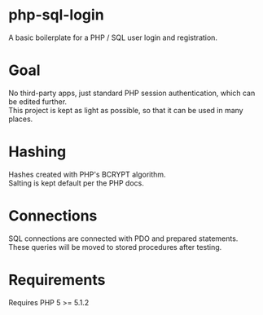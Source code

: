 # php-sql-login
A basic boilerplate for a PHP / SQL user login and registration.  

# Goal
No third-party apps, just standard PHP session authentication, which can be edited further.  
This project is kept as light as possible, so that it can be used in many places.      

# Hashing
Hashes created with PHP's BCRYPT algorithm.  
Salting is kept default per the PHP docs.  

# Connections
SQL connections are connected with PDO and prepared statements.  
These queries will be moved to stored procedures after testing.  

# Requirements
Requires PHP 5 >= 5.1.2  